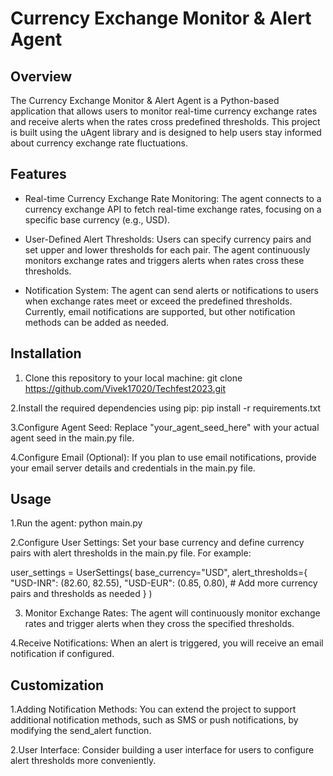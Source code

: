 # Currency Exchange Monitor & Alert Agent

## Overview

The Currency Exchange Monitor & Alert Agent is a Python-based application that allows users to monitor real-time currency exchange rates and receive alerts when the rates cross predefined thresholds. This project is built using the uAgent library and is designed to help users stay informed about currency exchange rate fluctuations.

## Features

- Real-time Currency Exchange Rate Monitoring: The agent connects to a currency exchange API to fetch real-time exchange rates, focusing on a specific base currency (e.g., USD).

- User-Defined Alert Thresholds: Users can specify currency pairs and set upper and lower thresholds for each pair. The agent continuously monitors exchange rates and triggers alerts when rates cross these thresholds.

- Notification System: The agent can send alerts or notifications to users when exchange rates meet or exceed the predefined thresholds. Currently, email notifications are supported, but other notification methods can be added as needed.

## Installation

1. Clone this repository to your local machine: git clone https://github.com/Vivek17020/Techfest2023.git

2.Install the required dependencies using pip:
pip install -r requirements.txt

3.Configure Agent Seed: Replace "your_agent_seed_here" with your actual agent seed in the main.py file.

4.Configure Email (Optional): If you plan to use email notifications, provide your email server details and credentials in the main.py file.

## Usage

1.Run the agent:
python main.py

2.Configure User Settings: Set your base currency and define currency pairs with alert thresholds in the main.py file. For example:

user_settings = UserSettings(
    base_currency="USD",
    alert_thresholds={
        "USD-INR": (82.60, 82.55),
        "USD-EUR": (0.85, 0.80),
        # Add more currency pairs and thresholds as needed
    }
)

3. Monitor Exchange Rates: The agent will continuously monitor exchange rates and trigger alerts when they cross the specified thresholds.

4.Receive Notifications: When an alert is triggered, you will receive an email notification if configured.

## Customization
1.Adding Notification Methods: You can extend the project to support additional notification methods, such as SMS or push notifications, by modifying the send_alert function.

2.User Interface: Consider building a user interface for users to configure alert thresholds more conveniently.
